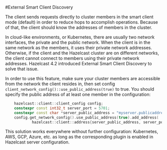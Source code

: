 #External Smart Client Discovery

The client sends requests directly to cluster members in the smart client mode (default) in order to reduce hops to accomplish operations. Because of that, the client should know the addresses of members in the cluster.

In cloud-like environments, or Kubernetes, there are usually two network interfaces, the private and the public network. When the client is in the same network as the members, it uses their private network addresses. Otherwise, if the client and the Hazelcast cluster are on different networks, the client cannot connect to members using their private network addresses. Hazelcast 4.2 introduced External Smart Client Discovery to solve that issue.

In order to use this feature, make sure your cluster members are accessible from the network the client resides in, then set config `client_network_config()::use_public_address(true)` to true. You should specify the public address of at least one member in the configuration:

```c++
    hazelcast::client::client_config config;
    constexpr const int32_t server_port = 5701;
    constexpr const char *server_public_address = "myserver.publicaddress.com";
    config.get_network_config().use_public_address(true).add_address(
            hazelcast::client::address{server_public_address, server_port});
```

This solution works everywhere without further configuration: Kubernetes, AWS, GCP, Azure, etc. as long as the corresponding plugin is enabled in Hazelcast server configuration.
